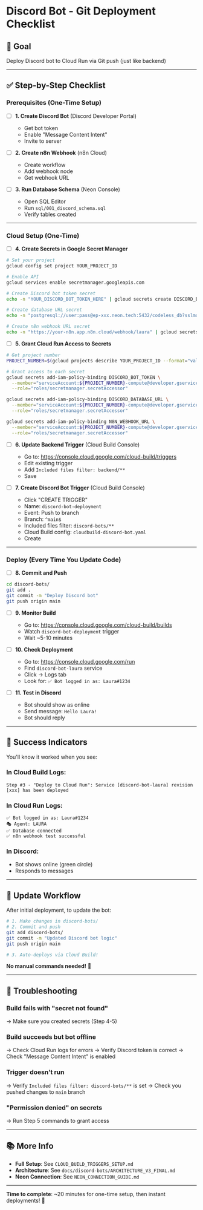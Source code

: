 # Discord Bot - Git Deployment Checklist

## 🎯 Goal
Deploy Discord bot to Cloud Run via Git push (just like backend)

---

## ✅ Step-by-Step Checklist

### Prerequisites (One-Time Setup)

- [ ] **1. Create Discord Bot** (Discord Developer Portal)
  - Get bot token
  - Enable "Message Content Intent"
  - Invite to server

- [ ] **2. Create n8n Webhook** (n8n Cloud)
  - Create workflow
  - Add webhook node
  - Get webhook URL

- [ ] **3. Run Database Schema** (Neon Console)
  - Open SQL Editor
  - Run `sql/001_discord_schema.sql`
  - Verify tables created

---

### Cloud Setup (One-Time)

- [ ] **4. Create Secrets in Google Secret Manager**

```bash
# Set your project
gcloud config set project YOUR_PROJECT_ID

# Enable API
gcloud services enable secretmanager.googleapis.com

# Create Discord bot token secret
echo -n "YOUR_DISCORD_BOT_TOKEN_HERE" | gcloud secrets create DISCORD_BOT_TOKEN --data-file=-

# Create database URL secret
echo -n "postgresql://user:pass@ep-xxx.neon.tech:5432/codeless_db?sslmode=require" | gcloud secrets create DISCORD_DATABASE_URL --data-file=-

# Create n8n webhook URL secret
echo -n "https://your-n8n.app.n8n.cloud/webhook/laura" | gcloud secrets create N8N_WEBHOOK_URL --data-file=-
```

- [ ] **5. Grant Cloud Run Access to Secrets**

```bash
# Get project number
PROJECT_NUMBER=$(gcloud projects describe YOUR_PROJECT_ID --format="value(projectNumber)")

# Grant access to each secret
gcloud secrets add-iam-policy-binding DISCORD_BOT_TOKEN \
  --member="serviceAccount:${PROJECT_NUMBER}-compute@developer.gserviceaccount.com" \
  --role="roles/secretmanager.secretAccessor"

gcloud secrets add-iam-policy-binding DISCORD_DATABASE_URL \
  --member="serviceAccount:${PROJECT_NUMBER}-compute@developer.gserviceaccount.com" \
  --role="roles/secretmanager.secretAccessor"

gcloud secrets add-iam-policy-binding N8N_WEBHOOK_URL \
  --member="serviceAccount:${PROJECT_NUMBER}-compute@developer.gserviceaccount.com" \
  --role="roles/secretmanager.secretAccessor"
```

- [ ] **6. Update Backend Trigger** (Cloud Build Console)
  - Go to: https://console.cloud.google.com/cloud-build/triggers
  - Edit existing trigger
  - Add `Included files filter: backend/**`
  - Save

- [ ] **7. Create Discord Bot Trigger** (Cloud Build Console)
  - Click "CREATE TRIGGER"
  - Name: `discord-bot-deployment`
  - Event: Push to branch
  - Branch: `^main$`
  - Included files filter: `discord-bots/**`
  - Cloud Build config: `cloudbuild-discord-bot.yaml`
  - Create

---

### Deploy (Every Time You Update Code)

- [ ] **8. Commit and Push**

```bash
cd discord-bots/
git add .
git commit -m "Deploy Discord bot"
git push origin main
```

- [ ] **9. Monitor Build**
  - Go to: https://console.cloud.google.com/cloud-build/builds
  - Watch `discord-bot-deployment` trigger
  - Wait ~5-10 minutes

- [ ] **10. Check Deployment**
  - Go to: https://console.cloud.google.com/run
  - Find `discord-bot-laura` service
  - Click → Logs tab
  - Look for: `✅ Bot logged in as: Laura#1234`

- [ ] **11. Test in Discord**
  - Bot should show as online
  - Send message: `Hello Laura!`
  - Bot should reply

---

## 🎉 Success Indicators

You'll know it worked when you see:

### In Cloud Build Logs:
```
Step #3 - "Deploy to Cloud Run": Service [discord-bot-laura] revision [xxx] has been deployed
```

### In Cloud Run Logs:
```
✅ Bot logged in as: Laura#1234
🎭 Agent: LAURA
✅ Database connected
✅ n8n webhook test successful
```

### In Discord:
- Bot shows online (green circle)
- Responds to messages

---

## 🔄 Update Workflow

After initial deployment, to update the bot:

```bash
# 1. Make changes in discord-bots/
# 2. Commit and push
git add discord-bots/
git commit -m "Updated Discord bot logic"
git push origin main

# 3. Auto-deploys via Cloud Build!
```

**No manual commands needed!** 🎉

---

## 🐛 Troubleshooting

### Build fails with "secret not found"
→ Make sure you created secrets (Step 4-5)

### Build succeeds but bot offline
→ Check Cloud Run logs for errors
→ Verify Discord token is correct
→ Check "Message Content Intent" is enabled

### Trigger doesn't run
→ Verify `Included files filter: discord-bots/**` is set
→ Check you pushed changes to `main` branch

### "Permission denied" on secrets
→ Run Step 5 commands to grant access

---

## 📚 More Info

- **Full Setup**: See `CLOUD_BUILD_TRIGGERS_SETUP.md`
- **Architecture**: See `docs/discord-bots/ARCHITECTURE_V3_FINAL.md`
- **Neon Connection**: See `NEON_CONNECTION_GUIDE.md`

---

**Time to complete**: ~20 minutes for one-time setup, then instant deployments! 🚀

